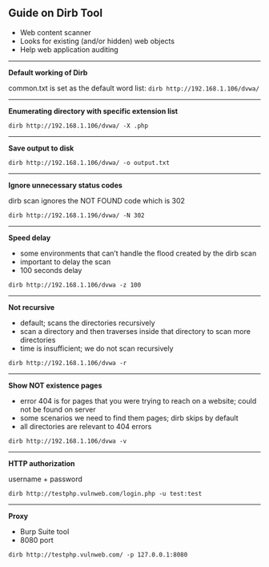 ## Guide on Dirb Tool
- Web content scanner
- Looks for existing (and/or hidden) web objects
- Help web application auditing
* * *
**Default working of Dirb**

common.txt is set as the default word list:	`dirb http://192.168.1.106/dvwa/`
* * *
**Enumerating directory with specific extension list**
```
dirb http://192.168.1.106/dvwa/ -X .php
```
* * *
**Save output to disk**
```
dirb http://192.168.1.106/dvwa/ -o output.txt
```
* * *
**Ignore unnecessary status codes**

dirb scan ignores the NOT FOUND code which is 302
```
dirb http://192.168.1.196/dvwa/ -N 302
```
* * *
**Speed delay**
- some environments that can’t handle the flood created by the dirb scan
- important to delay the scan
- 100 seconds delay
```
dirb http://192.168.1.106/dvwa -z 100
```
* * *
**Not recursive**
- default; scans the directories recursively
- scan a directory and then traverses inside that directory to scan more directories
- time is insufficient; we do not scan recursively
```
dirb http://192.168.1.106/dvwa -r
```
* * *
**Show NOT existence pages**
- error 404 is for pages that you were trying to reach on a website; could not be found on server
- some scenarios we need to find them pages; dirb skips by default
- all directories are relevant to 404 errors
```
dirb http://192.168.1.106/dvwa -v
```
* * *
**HTTP authorization**

username + password
```
dirb http://testphp.vulnweb.com/login.php -u test:test
```
* * *
**Proxy**
- Burp Suite tool
- 8080 port
```
dirb http://testphp.vulnweb.com/ -p 127.0.0.1:8080
```
